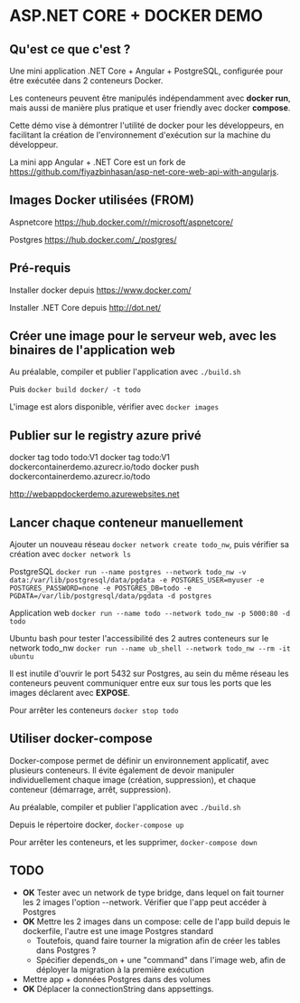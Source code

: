 # ASP.NET CORE + DOCKER DEMO

## Qu'est ce que c'est ?

Une mini application .NET Core + Angular + PostgreSQL, configurée pour être exécutée dans 2 conteneurs Docker.

Les conteneurs peuvent être manipulés indépendamment avec **docker run**, mais aussi de manière plus pratique et user friendly avec docker **compose**.

Cette démo vise à démontrer l'utilité de docker pour les développeurs, en facilitant la création de l'environnement d'exécution sur la machine du développeur.

La mini app Angular + .NET Core est un fork de https://github.com/fiyazbinhasan/asp-net-core-web-api-with-angularjs.

## Images Docker utilisées (FROM)

Aspnetcore https://hub.docker.com/r/microsoft/aspnetcore/

Postgres https://hub.docker.com/_/postgres/

## Pré-requis
Installer docker depuis https://www.docker.com/

Installer .NET Core depuis http://dot.net/

## Créer une image pour le serveur web, avec les binaires de l'application web
Au préalable, compiler et publier l'application avec `./build.sh`

Puis `docker build docker/ -t todo`

L'image est alors disponible, vérifier avec `docker images`

## Publier sur le registry azure privé
docker tag todo todo:V1
docker tag todo:V1 dockercontainerdemo.azurecr.io/todo
docker push dockercontainerdemo.azurecr.io/todo

http://webappdockerdemo.azurewebsites.net

## Lancer chaque conteneur manuellement

Ajouter un nouveau réseau `docker network create todo_nw`, puis vérifier sa création avec `docker network ls`

PostgreSQL
`docker run --name postgres --network todo_nw -v data:/var/lib/postgresql/data/pgdata -e POSTGRES_USER=myuser -e POSTGRES_PASSWORD=none -e POSTGRES_DB=todo -e PGDATA=/var/lib/postgresql/data/pgdata -d postgres`

Application web
`docker run --name todo --network todo_nw -p 5000:80 -d todo`

Ubuntu bash pour tester l'accessibilité des 2 autres conteneurs sur le network todo_nw
`docker run --name ub_shell --network todo_nw --rm -it ubuntu`

Il est inutile d'ouvrir le port 5432 sur Postgres, au sein du même réseau les conteneurs peuvent communiquer entre eux sur tous les ports que les images déclarent avec **EXPOSE**.

Pour arrêter les conteneurs
`docker stop todo`

## Utiliser docker-compose

Docker-compose permet de définir un environnement applicatif, avec plusieurs conteneurs. Il évite également de devoir manipuler individuellement chaque image (création, suppression), et chaque conteneur (démarrage, arrêt, suppression).

Au préalable, compiler et publier l'application avec `./build.sh`

Depuis le répertoire docker, `docker-compose up`

Pour arrêter les conteneurs, et les supprimer, `docker-compose down`

## TODO
- **OK** Tester avec un network de type bridge, dans lequel on fait tourner les 2 images l'option --network. Vérifier que l'app peut accéder à Postgres
- **OK** Mettre les 2 images dans un compose: celle de l'app build depuis le dockerfile, l'autre est une image Postgres standard
    - Toutefois, quand faire tourner la migration afin de créer les tables dans Postgres ?
    - Spécifier depends_on + une "command" dans l'image web, afin de déployer la migration à la première exécution
- Mettre app + données Postgres dans des volumes
- **OK** Déplacer la connectionString dans appsettings.